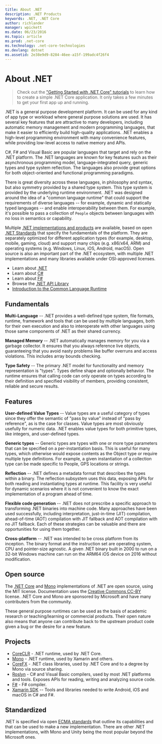 ```yaml
---
title: About .NET
description: .NET Products
keywords: .NET, .NET Core
author: richlander
manager: wpickett
ms.date: 06/23/2016
ms.topic: article
ms.prod: .net-core
ms.technology: .net-core-technologies
ms.devlang: dotnet
ms.assetid: 2e38e9d9-8284-46ee-a15f-199adc4f26f4
---
```


About .NET
==========

> Check out the ["Getting Started with .NET Core" tutorials](../core/tutorials/index.md) to learn how to create a simple .NET Core application. It only takes a few minutes to get your first app up and running.

.NET is a general purpose development platform. It can be used for any kind of app type or workload where general purpose solutions are used. It has several key features that are attractive to many developers, including automatic memory management and modern programming languages, that make it easier to efficiently build high-quality applications. .NET enables a high-level programming environment with many convenience features, while providing low-level access to native memory and APIs.

C#, F# and Visual Basic are popular languages that target and rely on the .NET platform. The .NET languages are known for key features such as their asynchronous programming model, language-integrated query, generic types and type system reflection. The languages also provide great options for both object-oriented and functional programming paradigms.

There is great diversity across these languages, in philosophy and syntax, but also symmetry provided by a shared type system. This type system is provided by the underlying runtime environment. .NET was designed around the idea of a "common language runtime" that could support the requirements of diverse languages -- for example, dynamic and statically typed languages -- and enable interoperability between them. For example, it's possible to pass a collection of `People` objects between languages with no loss in semantics or capability.

Multiple [.NET implementations and products](products.md) are available, based on open [.NET Standards](https://github.com/dotnet/coreclr/blob/master/Documentation/project-docs/dotnet-standards.md) that specify the fundamentals of the platform. They are separately optimized for different application types (for example, desktop, mobile, gaming, cloud) and support many chips (e.g. x86/x64, ARM) and operating systems (e.g. Windows, Linux, iOS, Android, macOS). Open source is also an important part of the .NET ecosystem, with multiple .NET implementations and many libraries available under OSI-approved licenses.

- Learn about [.NET](../standard/index.md)
- Learn about [C#](../csharp/index.md)
- Learn about [F#](../fsharp/index.md)
- Browse the [.NET API Library](../../api/index.md)
- [Introduction to the Common Language Runtime](https://github.com/dotnet/coreclr/blob/master/Documentation/botr/intro-to-clr.md)

Fundamentals
------------

**Multi-Language** -- .NET provides a well-defined type system, file formats, runtime, framework and tools that can be used by multiple languages, both for their own execution and also to interoperate with other languages using those same components of .NET as their shared currency.

**Managed Memory** -- .NET automatically manages memory for you via a garbage collector. It ensures that you always reference live objects, guaranteeing that you avoid nasty problems like buffer overruns and access violations. This includes array bounds checking.

**Type Safety** -- The primary .NET model for functionality and memory representation is "types". Types define shape and optionally behavior. The runtime ensures that calling code can only operate on types according to their definition and specified visibility of members, providing consistent, reliable and secure results.

Features
--------

**User-defined Value Types** -- Value types are a useful category of types since they offer the semantic of "pass by value" instead of "pass by reference", as is the case for classes. Value types are most obviously usefully for numeric data. .NET enables value types for both primitive types, like integers, and user-defined types.

**Generic types** -- Generic types are types with one or more type parameters that can be specified on a per-instantiation basis. This is useful for many types, which otherwise would  expose contents as the Object type or require multiple type definitions. For example, a given instantiation of a collection type can be made specific to People, GPS locations or strings.

**Reflection** -- .NET defines a metadata format that describes the types within a binary. The reflection subsystem uses this data, exposing APIs for both reading and instantiating types at runtime. This facility is very useful for dynamic scenarios where it is not convenient to know the exact implementation of a program ahead of time.

**Flexible code generation** -- .NET does not prescribe a specific approach to transforming .NET binaries into machine code. Many approaches have been used successfully, including interpretation, just-in-time (JIT) compilation, ahead-of-time (AOT) compilation with JIT fallback and AOT compilation with no JIT fallback. Each of these strategies can be valuable and there are opportunities for using them together.

**Cross-platform** -- .NET was intended to be cross platform from its inception. The binary format and the instruction set are operating system, CPU and pointer-size agnostic. A given .NET binary built in 2000 to run on a 32-bit Windows machine can run on the ARM64 iOS device on 2016 without modification.

Open source
-----------

The [.NET Core](https://github.com/dotnet/core) and [Mono](https://github.com/mono/mono) implementations of .NET are open source, using the MIT license. Documentation uses the [Creative Commons CC-BY](https://creativecommons.org/licenses/by/4.0/) license. .NET Core and Mono are sponsored by Microsoft and have many contributers from the community. 

These general purpose runtimes can be used as the basis of academic research or teaching/learning or commercial products. Their open nature also means that anyone can contribute back to the upstream product code given a bug or the desire for a new feature.

Projects
--------

- [CoreCLR](https://github.com/dotnet/coreclr) - .NET runtime, used by .NET Core.
- [Mono](https://github.com/mono/mono) - .NET runtime, used by Xamarin and others.
- [CoreFX](https://github.com/dotnet/coreclr) - .NET class libraries, used by .NET Core and to a degree by Mono via source sharing.
- [Roslyn](https://github.com/dotnet/roslyn) - C# and Visual Basic compilers, used by most .NET platforms and tools. Exposes APIs for reading, writing and analyzing source code.
- [F#](https://github.com/microsoft/visualfsharp) - F# compiler.
- [Xamarin SDK](https://open.xamarin.com) -- Tools and libraries needed to write Android, iOS and macOS in C# and F#.

Standardized
------------

.NET is specified via open [ECMA standards](https://github.com/dotnet/coreclr/blob/master/Documentation/project-docs/dotnet-standards.md) that outline its capabilities and that can be used to make a new implementation. There are other .NET implementations, with Mono and Unity being the most popular beyond the Microsoft ones.

